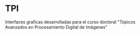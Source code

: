 # TPI
Interfaces graficas desarrolladas para el curso doctoral "Tópicos Avanzados en Procesamiento Digital de Imágenes"
